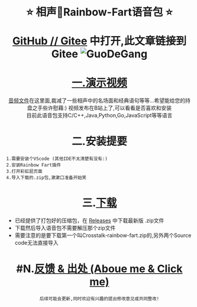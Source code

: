 <!--
 * @Author: Weidows
 * @Date: 2020-07-02 10:44:33
 * @LastEditors: Weidows
 * @LastEditTime: 2020-09-24 21:36:11
 * @FilePath: \Weidowsg:\Repo\Crosstalk-rainbow-fart\README.md
--> 
<h1 align="center">
 ⭐️ 相声🌈Rainbow-Fart语音包 ⭐️ 

  [GitHub /](https://github.com/Weidows/Crosstalk-rainbow-fart)[/ Gitee](https://gitee.com/Weidows/Crosstalk-rainbow-fart) 中打开,此文章链接到Gitee
  ![GuoDeGang](https://cdn.jsdelivr.net/gh/Weidows/Crosstalk-rainbow-fart/image/dark.jpg)
</h1>
<center>

# [一.演示视频](https://www.bilibili.com/video/BV1bi4y1G7kb)
  
  [音频文件](https://gitee.com/Weidows/Crosstalk-rainbow-fart/tree/master/Crosstalk)在这里面,裁减了一些相声中的名场面和经典语句等等...希望能给您的持盘之手些许慰藉:)
    视频发布在B站上了,可以看看是否喜欢和安装  
    目前此语音包支持C/C++,Java,Python,Go,JavaScript等等语言


# 二.安装提要
</center>

    1.需要安装个VScode (其他IDE不太清楚有没有:)
    2.安装Rainbow Fart插件
    3.打开彩虹屁页面
    4.导入下载的.zip包,漱漱口准备开始笑
<center>

# 三.[下载](https://gitee.com/Weidows/Crosstalk-rainbow-fart/tags)
</center>

* 已经提供了打包好的压缩包，在 [Releases](https://gitee.com/Weidows/Crosstalk-rainbow-fart/tags) 中下载最新版 .zip文件
* 下载然后导入语音包不需要解压那个zip文件
* 需要注意的是要下载第一个叫Crosstalk-rainbow-fart.zip的,另外两个Source code无法直接导入

<center>

# #N.[反馈 & 出处 (Aboue me & Click me)](../tags/about)
    后续可能会更新,同时欢迎有兴趣的提出修改意见或共同整改!
</center>
